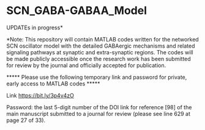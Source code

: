 # SCN_GABA-GABAA_Model

UPDATEs in progress*  

*Note: This repository will contain MATLAB codes written for the networked SCN oscillator model with the detailed GABAergic mechanisms and related signaling pathways at synaptic and extra-synaptic regions. The codes will be made publicly accessible once the research work has been submitted for review by the journal and officially accepted for publication.






***** Please use the following temporary link and password for private, early access to MATLAB codes *****

Link https://bit.ly/3p4v4zO

Password: the last 5-digit number of the DOI link for reference [98] of the main manuscript submitted to a journal for review (please see line 629 at page 27 of 33).
